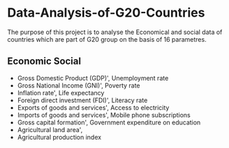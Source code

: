 # Data-Analysis-of-G20-Countries

The purpose of this project is to analyse the Economical and social data of countries which are part of G20 group on the basis of 16 parametres.
   ## Economic                                                      Social                     
* Gross Domestic Product (GDP)',                              Unemployment rate                                      
* Gross National Income (GNI)',                               Poverty rate          
* Inflation rate',                                            Life expectancy        
* Foreign direct investment (FDI)',                           Literacy rate      
* Exports of goods and services',                             Access to electricity      
* Imports of goods and services',                             Mobile phone subscriptions     
* Gross capital formation',                                   Government expenditure on education
* Agricultural land area',
* Agricultural production index
        
        
       
       

